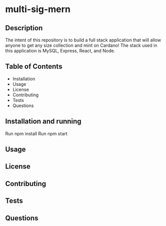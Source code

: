 # multi-sig-mern

## Description

The intent of this repository is to build a full stack application that will allow anyone to get any size collection and mint on Cardano! The stack used in this application is MySQL, Express, React, and Node. 

## Table of Contents

* Installation
* Usage
* License
* Contributing
* Tests
* Questions

## Installation and running

Run npm install
Run npm start

## Usage

## License

## Contributing

## Tests

## Questions
